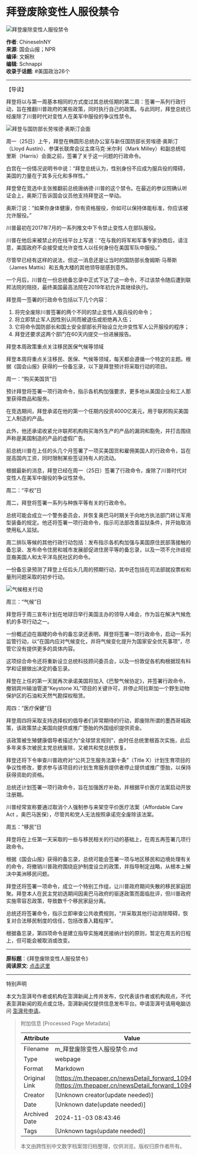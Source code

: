 # 拜登废除变性人服役禁令

![拜登废除变性人服役禁令](https://image.thepaper.cn/publish/interaction/image/4/23/97.jpg)

**作者**: ChineseInNY  
**来源**: 国会山报；NPR  
**编译**: 文婉秋  
**编辑**: Schnappi  
**收录于话题**: #美国政治26个  

---

【导读】

拜登将以与第一周基本相同的方式度过其总统任期的第二周：签署一系列行政行动，旨在推翻川普政府的某些政策，同时执行自己的政策。与此同时，拜登总统已经废除了川普时代对变性人在美军中服役的争议性禁令。

![拜登与国防部长劳埃德·奥斯汀会面](https://imagepphcloud.thepaper.cn/pph/image/110/714/107.jpg)

周一（25日）上午，拜登在椭圆形总统办公室与新任国防部长劳埃德·奥斯汀（Lloyd Austin）、参谋长联席会议主席马克·米尔利（Mark Milley）和副总统哈里斯（Harris）会面之前，签署了关于这一问题的行政命令。

白宫在一份情况说明书中说：“拜登总统认为，性别身份不应成为服兵役的障碍，美国的力量在于其多元化和多样性。”

拜登曾在竞选中主张推翻前总统唐纳德·川普的这个禁令。在最近的参议院确认听证会上，奥斯汀告诉国会议员他支持拜登这一举动。

奥斯汀说：“如果你身体健康，你有资格服役，你如可以保持体能标准，你应该被允许服役。”

川普最初在2017年7月的一系列推文中下令禁止变性人在部队服役。

川普在他后来被禁止的在线平台上写道：“在与我的将军和军事专家协商后，请注意，美国政府不会接受或允许变性人以任何身份在美国军队中服役。”

尽管早已经有这样的说法，但这一消息还是让当时的国防部长詹姆斯·马蒂斯（James Mattis）和五角大楼的其他领导层感到意外。

一个月后，川普在一份总统备忘录中正式下达了这一命令，不过该禁令随后遭到联邦法院的阻挠，最终美国最高法院在2019年初允许其继续执行。

拜登周一签署的行政命令包括以下几个内容：

1. 将完全废除川普签署的两个不同的禁止变性人服兵役的命令；
2. 将立即禁止军人因性别认同而被退伍或拒绝再入伍；
3. 它将命令国防部长和国土安全部部长开始设立允许变性军人公开服役的程序；
4. 拜登还要求这两个部门在60天内提交一份进展报告。

拜登本周政策重点关注移民医保气候等领域

拜登本周将重点关注移民、医保、气候等领域，每天都会遵循一个特定的主题。根据《国会山报》获得的一份备忘录，以下是拜登预计将采取行动的项目。

周一：“购买美国货”日

预计拜登将签署一项行政命令，指示各机构加强要求，更多地从美国企业和工人那里获得商品和服务。

在竞选期间，拜登承诺在他的第一个任期内投资4000亿美元，用于联邦购买美国工人制造的产品。

此外，他还承诺收紧允许联邦机构购买海外生产的产品的漏洞和豁免，并打击围绕声称是美国制造的产品的虚假广告。

前总统川普在上任的头几个月签署了一项买美国货和雇佣美国人的行政命令，旨在提高国内工资，同时限制某些签证持有人的流动。

根据最新的消息，拜登已经在周一（25日）签署了行政命令，废除了川普时代对变性人在美军中服役的争议性禁令。

周二：“平权”日

周二，拜登将签署一系列与种族平等有关的行政命令。

总统可能会成立一个警务委员会，并恢复奥巴马时期关于向地方执法部门转让军用型装备的规定。他还将签署一项行政命令，指示司法部改善监狱条件，并开始取消使用私人监狱。

周二排队等候的其他行政行动包括：发布指示各机构加强与美国原住民部落接触的备忘录、发布命令住房和城市发展部促进住房平等的备忘录，以及一项不允许歧视亚裔美国人和太平洋岛民社区的命令。

一份备忘录预测了拜登上任后头几周的预期行动，其中还包括在司法部就投票权和量刑问题采取的初步行动。

![气候相关行动](https://imagepphcloud.thepaper.cn/pph/image/110/714/108.jpg)

周三：“气候”日

拜登将于周三宣布计划在地球日举行美国主办的领导人峰会，作为旨在解决气候危机的多项行动之一。

一份概述迫在眉睫的命令的备忘录还表明，拜登将签署一项行政命令，启动一系列监管行动，以“在国内应对气候变化，并将气候变化提升为国家安全优先事项”，尽管它没有提供更多的具体内容。

这项综合命令还将重新设立总统科技顾问委员会，以及一份敦促各机构根据现有科学和证据做出决定的备忘录。

拜登在上任的第一天就再次承诺美国将加入《巴黎气候协定》，并签署行政命令，撤销宾州输油管道“Keystone XL”项目的关键许可，并停止阿拉斯加一个野生动物保护区的石油和天然气勘探权租赁。

周四：“医疗保健”日

拜登周四将采取支持选择权的倡导者们非常期待的行动，即废除所谓的墨西哥城政策，该政策禁止美国向提供或推广堕胎的外国组织提供资金。

该政策被生殖健康倡导者描述为“全球禁言规则”，由时任总统里根首次实施，此后多年来多次被民主党总统废除，又被共和党总统恢复。

拜登还将下令审查川普政府对“公共卫生服务法第十条”（Title X）计划生育项目的争议性修改，要求参与该项目的计划生育服务提供者停止提供或推广堕胎，以保持获得资助的资格。

总统还计划签署一项行政命令，旨在加强医疗补助，并根据平价医疗法案启动开放注册期。

川普经常宣称要通过取消个人强制参与来架空平价医疗法案（Affordable Care Act ，奥巴马医保），尽管共和党人无法按照承诺完全废除该法案。

周五：“移民”日

拜登将在上任第一天采取的一些与移民相关的行动的基础上，在周五再签署几项行政命令。

根据《国会山报》获得的备忘录，总统可能会签署一项与地区移民和边境处理有关的命令，将撤销川普政府围绕庇护制度设立的政策，并指导制定战略，从根本上解决中美洲移民问题。

拜登还将签署一项命令，成立一个特别工作组，让川普政府期间失散的移民家庭团聚。拜登本人在民主党初选期间因奥巴马政府的驱逐政策而面临批评，但川普政府实施零容忍政策，导致数千个移民家庭分离。

总统还将签署命令，指示立即审查公共收费规则，“并采取其他行动消除障碍，恢复对合法移民制度的信任，包括改善入籍程序”。

根据备忘录，第四项命令是建立指导实施难民接纳计划的原则，暂定在周五的日程上，但可能会被取消或改变。

---

**原标题**：《拜登废除变性人服役禁令》  
**阅读原文**: [点击这里](http://mp.weixin.qq.com/s?__biz=MzU5ODYxMTI0Ng==&mid=2247518225&idx=4&sn=bcf546bf5ad05644814ca954078f675d&chksm=fe434c50c934c546f70d52913b30d75e1f48de835164df261a3b69661ed92c8699c86a1691c5#rd)

---

特别声明

本文为澎湃号作者或机构在澎湃新闻上传并发布，仅代表该作者或机构观点，不代表澎湃新闻的观点或立场，澎湃新闻仅提供信息发布平台。申请澎湃号请用电脑访问 [澎湃号申请](https://renzheng.thepaper.cn)。

> 附加信息 [Processed Page Metadata]
>
> | Attribute       | Value                                  |
> |-----------------|----------------------------------------|
> | Filename        | m_拜登废除变性人服役禁令.md                             |
> | Type            | webpage                                 |
> | Format          | Markdown                               |
> | Original Link   | [https://m.thepaper.cn/newsDetail_forward_10948542](https://m.thepaper.cn/newsDetail_forward_10948542)                       |
> | Creator         | [Unknown creator(update needed)]                              |
> | Date            | [Unknown date(update needed)]                                 |
> | Archived Date   | 2024-11-03 08:43:46                             |
> | Tags            | [Unknown tags(update needed)]                                 |
>
> 本文由跨性别中文数字档案馆归档整理，仅供浏览。版权归原作者所有。
>